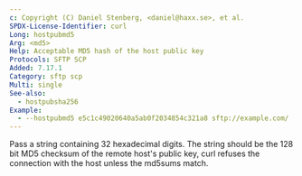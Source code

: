 ```yaml
---
c: Copyright (C) Daniel Stenberg, <daniel@haxx.se>, et al.
SPDX-License-Identifier: curl
Long: hostpubmd5
Arg: <md5>
Help: Acceptable MD5 hash of the host public key
Protocols: SFTP SCP
Added: 7.17.1
Category: sftp scp
Multi: single
See-also:
  - hostpubsha256
Example:
  - --hostpubmd5 e5c1c49020640a5ab0f2034854c321a8 sftp://example.com/
---
```


Pass a string containing 32 hexadecimal digits. The string should
be the 128 bit MD5 checksum of the remote host's public key, curl refuses
the connection with the host unless the md5sums match.
